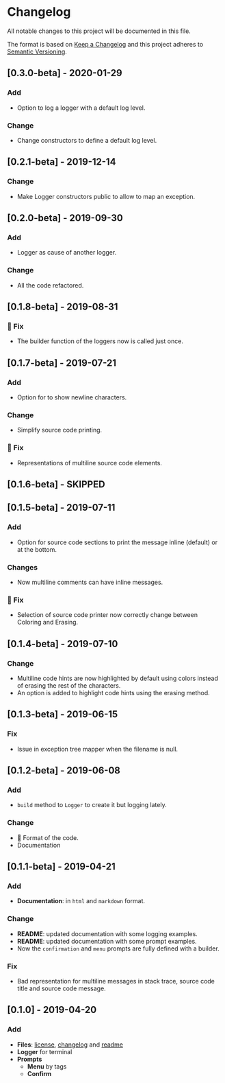 # Changelog

All notable changes to this project will be documented in this file.

The format is based on [Keep a Changelog](https://keepachangelog.com/en/1.0.0/)
and this project adheres to [Semantic Versioning](https://semver.org/spec/v2.0.0.html).

## [0.3.0-beta] - 2020-01-29

### Add

- Option to log a logger with a default log level.

### Change

- Change constructors to define a default log level.

## [0.2.1-beta] - 2019-12-14

### Change

- Make Logger constructors public to allow to map an exception.

## [0.2.0-beta] - 2019-09-30

### Add

- Logger as cause of another logger.

### Change

- All the code refactored.

## [0.1.8-beta] - 2019-08-31

### :bug: Fix

- The builder function of the loggers now is called just once.

## [0.1.7-beta] - 2019-07-21

### Add

- Option for to show newline characters.

### Change

- Simplify source code printing.

### :bug: Fix

- Representations of multiline source code elements.

## [0.1.6-beta] - **SKIPPED**

## [0.1.5-beta] - 2019-07-11

### Add

- Option for source code sections to print the message inline (default) or at the bottom.

### Changes

- Now multiline comments can have inline messages.

### :bug: Fix

- Selection of source code printer now correctly change between Coloring and Erasing.

## [0.1.4-beta] - 2019-07-10

### Change

- Multiline code hints are now highlighted by default using colors instead of erasing the rest of the characters.
- An option is added to highlight code hints using the erasing method.

## [0.1.3-beta] - 2019-06-15

### Fix

- Issue in exception tree mapper when the filename is null.

## [0.1.2-beta] - 2019-06-08

### Add

- `build` method to `Logger` to create it but logging lately. 

### Change

- :art: Format of the code.
- Documentation

## [0.1.1-beta] - 2019-04-21

### Add

- **Documentation**: in `html` and `markdown` format.

### Change

- **README**: updated documentation with some logging examples.
- **README**: updated documentation with some prompt examples.
- Now the `confirmation` and `menu` prompts are fully defined with a builder.

### Fix

- Bad representation for multiline messages in stack trace, source code title and source code message.
  
## [0.1.0] - 2019-04-20

### Add

- **Files**: [license](./LICENSE), [changelog](#changelog) and [readme](./README.md)
- **Logger** for terminal
- **Prompts**
  - **Menu** by tags
  - **Confirm**
